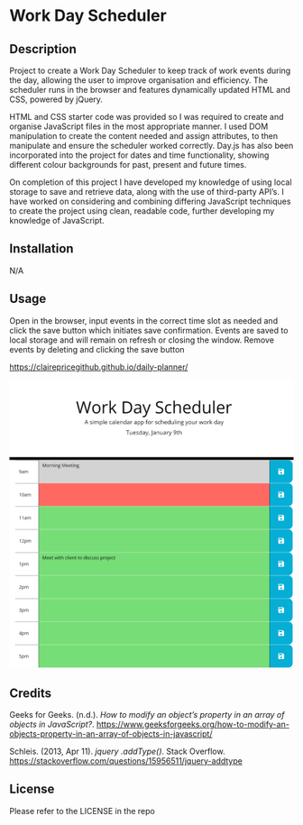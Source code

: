 # Work Day Scheduler

## Description 

Project to create a Work Day Scheduler to keep track of work events during the day, allowing the user to improve organisation and efficiency. The scheduler runs in the browser and features dynamically updated HTML and CSS, powered by jQuery. 

HTML and CSS starter code was provided so I was required to create and organise JavaScript files in the most appropriate manner. I used DOM manipulation to create the content needed and assign attributes, to then manipulate and ensure the scheduler worked correctly. Day.js has also been incorporated into the project for dates and time functionality, showing different colour backgrounds for past, present and future times. 

On completion of this project I have developed my knowledge of using local storage to save and retrieve data, along with the use of third-party API’s. I have worked on considering and combining differing JavaScript techniques to create the project using clean, readable code, further developing my knowledge of JavaScript.
 

## Installation

N/A

## Usage

Open in the browser, input events in the correct time slot as needed and click the save button which initiates save confirmation. Events are saved to local storage and will remain on refresh or closing the window. Remove events by deleting and clicking the save button

https://clairepricegithub.github.io/daily-planner/

![screenshot](images/2_screenshot.png)

## Credits

Geeks for Geeks. (n.d.). *How to modify an object’s property in an array of objects in JavaScript?*. https://www.geeksforgeeks.org/how-to-modify-an-objects-property-in-an-array-of-objects-in-javascript/

Schleis. (2013, Apr 11). *jquery .addType()*. Stack Overflow. https://stackoverflow.com/questions/15956511/jquery-addtype

## License

Please refer to the LICENSE in the repo